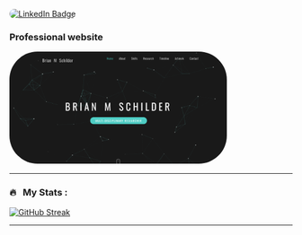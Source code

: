 

<p align="left">
<a href="https://www.linkedin.com/in/brian-schilder"><img style="border-radius: 50px;" src="https://img.shields.io/badge/LinkedIn-blue?style=for-the-badge&logo=linkedin&logoColor=white" alt="LinkedIn Badge"></a>
</p>

### Professional website

<a href="https://bschilder.github.io/BMSchilder/"><img style="height: 200px; border-radius: 50px;"  src="https://github.com/bschilder/BMSchilder/raw/master/images/preview_image.png" alt="preview"></a>

 
---

### 🔥 &nbsp; My Stats :

[![GitHub Streak](http://github-readme-streak-stats.herokuapp.com?user=bschilder&theme=dark&background=000000)](https://git.io/streak-stats)


<!-- [![Top Langs](https://github-readme-stats.vercel.app/api/top-langs/?username=bschilder&layout=compact&theme=vision-friendly-dark)](https://github.com/anuraghazra/github-readme-stats) -->

---
 
